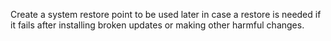 Create a system restore point to be used later in case a restore is needed if it fails after installing broken updates or making other harmful changes.
